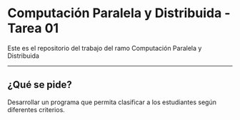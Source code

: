 # Computación Paralela y Distribuida - Tarea 01
Este es el repositorio del trabajo del ramo Computación Paralela y Distribuida

---

## ¿Qué se pide?

Desarrollar un programa que permita clasificar a los estudiantes según diferentes criterios.
